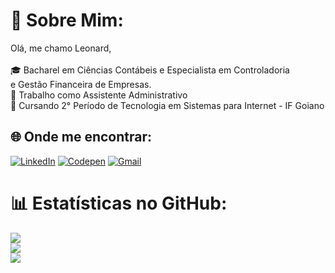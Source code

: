 # 💫 Sobre Mim:
Olá, me chamo Leonard,<br><br>🎓 Bacharel em Ciências Contábeis e Especialista em Controladoria<br>e Gestão Financeira de Empresas.<br>💼 Trabalho como Assistente Administrativo <br>📖 Cursando 2° Período de Tecnologia em Sistemas para Internet - IF Goiano<br>


## 🌐 Onde me encontrar:
[![LinkedIn](https://img.shields.io/badge/LinkedIn-0077B5?style=for-the-badge&logo=linkedin&logoColor=white)](https://www.linkedin.com/in/leonard-do-vale-6b9590124) [![Codepen](https://img.shields.io/badge/Codepen-000000?style=for-the-badge&logo=codepen&logoColor=white)](https://codepen.io/leonardvale) [![Gmail](https://img.shields.io/badge/Gmail-333333?style=for-the-badge&logo=gmail&logoColor=red)](mailto:leordvale@gmail.com)
</a>
# 📊 Estatísticas no GitHub:
![](https://github-readme-stats.vercel.app/api?username=leoRDvale&theme=dark&hide_border=false&include_all_commits=true&count_private=false)<br/>
![](https://github-readme-streak-stats.herokuapp.com/?user=leoRDvale&theme=dark&hide_border=false)<br/>
![](https://github-readme-stats.vercel.app/api/top-langs/?username=leoRDvale&theme=dark&hide_border=false&include_all_commits=true&count_private=false&layout=compact)

<!-- Proudly created with GPRM ( https://gprm.itsvg.in ) -->
